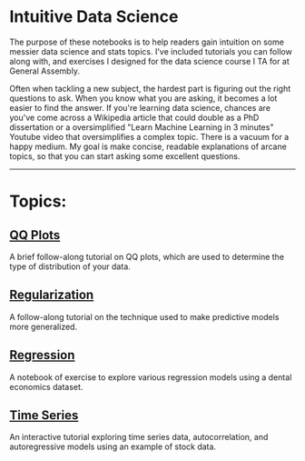 # Intuitive Data Science

The purpose of these notebooks is to help readers gain intuition on some messier data science and stats topics. I've included tutorials you can follow along with, and exercises I designed for the data science course I TA for at General Assembly. 

Often when tackling a new subject, the hardest part is figuring out the right questions to ask. When you know what you are asking, it becomes a lot easier to find the answer. If you're learning data science, chances are you've come across a Wikipedia article that could double as a PhD dissertation or a oversimplified "Learn Machine Learning in 3 minutes" Youtube video that oversimplifies a complex topic. There is a vacuum for a happy medium. My goal is make concise, readable explanations of arcane topics, so that you can start asking some excellent questions.

---------------------------------------------------------------
# Topics: 

## [QQ  Plots](https://github.com/momonala/DS_tutorials/blob/master/QQ_plot.ipynb) 

A brief follow-along tutorial on QQ plots, which are used to determine the type of distribution of your data. 

## [Regularization ](https://github.com/momonala/DS_tutorials/blob/master/Regularization.ipynb)

A follow-along tutorial on the technique used to make predictive models more generalized. 

## [Regression](https://github.com/momonala/DS_tutorials/blob/master/regression_problems.ipynb)

A notebook of exercise to explore various regression models using a dental economics dataset. 

## [Time Series]()

An interactive tutorial exploring time series data, autocorrelation, and autoregressive models using an example of stock data. 

